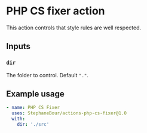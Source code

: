 # PHP CS fixer action

This action controls that style rules are well respected.

## Inputs

### `dir`

The folder to control. Default `"."`.

## Example usage

```yaml
- name: PHP CS Fixer
  uses: StephaneBour/actions-php-cs-fixer@1.0
  with:
    dir: './src'
```
